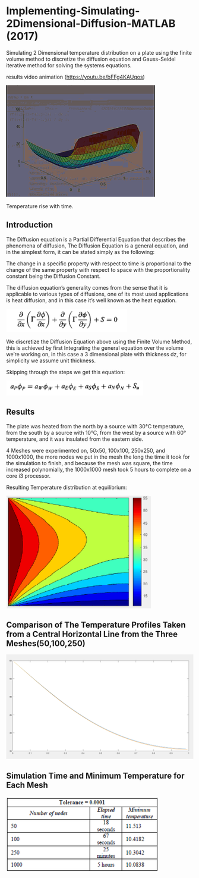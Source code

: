 # Implementing-Simulating-2Dimensional-Diffusion-MATLAB (2017)
Simulating 2 Dimensional temperature distribution on a plate using the finite volume method to discretize the diffusion equation and Gauss-Seidel iterative method for solving the systems equations.

results video animation (https://youtu.be/bFFg4KAUqos)

![alt text](https://github.com/Attaras/Implementing-Simulating-2Dimensional-Diffusion-MATLAB/blob/master/CFD%20gif.gif?raw=true)

Temperature rise with time.

## Introduction
The Diffusion equation is a Partial Differential Equation that describes the phenomena of diffusion, The Diffusion Equation is a general equation, and in the simplest form, it can be stated simply as the following:

The change in a specific property with respect to time is proportional to the change of the same property with respect to space with the proportionality constant being the Diffusion Constant.

The diffusion equation’s generality comes from the sense that it is applicable to various types of diffusions, one of its most used applications is heat diffusion, and in this case it’s well known as the heat equation.

![alt text](https://raw.githubusercontent.com/Attaras/Implementing-Simulating-2Dimensional-Diffusion-MATLAB/master/diffusion%20equation.png)

We discretize the Diffusion Equation above using the Finite Volume Method, this is achieved by first Integrating the general equation over the volume we’re working on, in this case a 3 dimensional plate with thickness dz, for simplicity we assume unit thickness.

Skipping through the steps we get this equation:

![alt text](https://raw.githubusercontent.com/Attaras/Implementing-Simulating-2Dimensional-Diffusion-MATLAB/master/final%20equation.png)


## Results

The plate was heated from the north by a source with 30°C temperature, from the south by a source with 10°C, from the west by a source with 60° temperature, and it was insulated from the eastern side.

4 Meshes were experimented on, 50x50, 100x100, 250x250, and 1000x1000, the more nodes we put in the mesh the long the time it took for the simulation to finish, and because the mesh was square, the time increased polynomially, the 1000x1000 mesh took 5 hours to complete on a core i3 processor.

Resulting Temperature distribution at equilibrium:

![alt text](https://raw.githubusercontent.com/Attaras/Implementing-Simulating-2Dimensional-Diffusion-MATLAB/master/temp_profile.png)

## Comparison of The Temperature Profiles Taken from a Central Horizontal Line from the Three Meshes(50,100,250)

![alt text](https://raw.githubusercontent.com/Attaras/Implementing-Simulating-2Dimensional-Diffusion-MATLAB/master/Comparison%20of%20different%20meshs%20error%200.001.png)

## Simulation Time and Minimum Temperature for Each Mesh

![alt text](https://raw.githubusercontent.com/Attaras/Implementing-Simulating-2Dimensional-Diffusion-MATLAB/master/Simulation%20Time%20and%20Min%20Temp%20Comparison.png)
